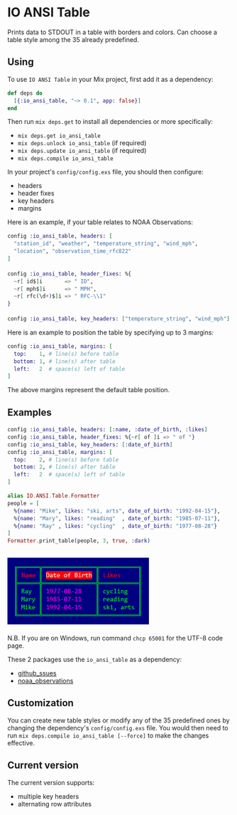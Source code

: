
# IO ANSI Table

Prints data to STDOUT in a table with borders and colors.
Can choose a table style among the 35 already predefined.

## Using

To use `IO ANSI Table` in your Mix project, first add it as a dependency:

```elixir
def deps do
  [{:io_ansi_table, "~> 0.1", app: false}]
end
```

Then run `mix deps.get` to install all dependencies or more specifically:

  - `mix deps.get io_ansi_table`
  - `mix deps.unlock io_ansi_table` (if required)
  - `mix deps.update io_ansi_table` (if required)
  - `mix deps.compile io_ansi_table`

In your project's `config/config.exs` file, you should then configure:

  - headers
  - header fixes
  - key headers
  - margins

Here is an example, if your table relates to NOAA Observations:

```elixir
config :io_ansi_table, headers: [
  "station_id", "weather", "temperature_string", "wind_mph",
  "location", "observation_time_rfc822"
]

config :io_ansi_table, header_fixes: %{
  ~r[ id$]i       => " ID",
  ~r[ mph$]i      => " MPH",
  ~r[ rfc(\d+)$]i => " RFC-\\1"
}

config :io_ansi_table, key_headers: ["temperature_string", "wind_mph"]
```

Here is an example to position the table by specifying up to 3 margins:

```elixir
config :io_ansi_table, margins: [
  top:    1, # line(s) before table
  bottom: 1, # line(s) after table
  left:   2  # space(s) left of table
]
```

The above margins represent the default table position.

## Examples

```elixir
config :io_ansi_table, headers: [:name, :date_of_birth, :likes]
config :io_ansi_table, header_fixes: %{~r[ of ]i => " of "}
config :io_ansi_table, key_headers: [:date_of_birth]
config :io_ansi_table, margins: [
  top:    2, # line(s) before table
  bottom: 2, # line(s) after table
  left:   2  # space(s) left of table
]
```

```elixir
alias IO.ANSI.Table.Formatter
people = [
  %{name: "Mike", likes: "ski, arts", date_of_birth: "1992-04-15"},
  %{name: "Mary", likes: "reading"  , date_of_birth: "1985-07-11"},
  %{name: "Ray" , likes: "cycling"  , date_of_birth: "1977-08-28"}
]
Formatter.print_table(people, 3, true, :dark)
```
## ![print_table_people](images/print_table_people.png)

N.B. If you are on Windows, run command `chcp 65001` for the UTF-8 code page.

These 2 packages use the `io_ansi_table` as a dependency:
  - [github_ssues](https://hex.pm/packages/github_issues)
  - [noaa_observations](https://hex.pm/packages/noaa_observations)

## Customization

You can create new table styles or modify any of the 35 predefined ones
by changing the dependency's `config/config.exs` file. You would then need to
run `mix deps.compile io_ansi_table [--force]` to make the changes effective.

## Current version

The current version supports:

  - multiple key headers
  - alternating row attributes

